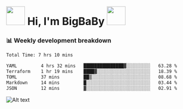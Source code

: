 <!-- Title -->
<h1>
    <img src="https://media.tenor.com/TlyRveJkgo4AAAAi/cloud-cloud-strife.gif" width="50"/>
    Hi, I'm BigBaBy
    <img src="https://media.tenor.com/TlyRveJkgo4AAAAi/cloud-cloud-strife.gif" width="50"/>
</h1>

<h3> 📊 Weekly development breakdown </h3>
<!-- waka-readme-stats -->

<!--START_SECTION:waka-->

```txt
Total Time: 7 hrs 10 mins

YAML         4 hrs 32 mins   ███████████████▓░░░░░░░░░   63.28 %
Terraform    1 hr 19 mins    ████▓░░░░░░░░░░░░░░░░░░░░   18.39 %
TOML         37 mins         ██▒░░░░░░░░░░░░░░░░░░░░░░   08.68 %
Markdown     14 mins         █░░░░░░░░░░░░░░░░░░░░░░░░   03.44 %
JSON         12 mins         ▓░░░░░░░░░░░░░░░░░░░░░░░░   02.91 %
```

<!--END_SECTION:waka-->

![Alt text](https://spotify-recently-played-readme.vercel.app/api?user=21b7yx6vkj66csord5swswvza&count=10&width=1000)
